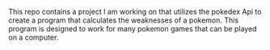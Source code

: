 This repo contains a project I am working on that utilizes the pokedex Api to create a program that calculates the weaknesses of a pokemon.
This program is designed to work for many pokemon games that can be played on a computer. 

